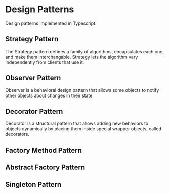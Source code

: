 # Design Patterns

Design patterns implemented in Typescript.

## Strategy Pattern

The Strategy pattern defines a family of algorithms, encapsulates each one, and make them interchangable. Strategy lets the algorithm vary independently from clients that use it.

## Observer Pattern

Observer is a behavioral design pattern that allows some objects to notify other objects about changes in their state.

## Decorator Pattern

Decorator is a structural pattern that allows adding new behaviors to objects dynamically by placing them inside special wrapper objects, called decorators.

## Factory Method Pattern



## Abstract Factory Pattern



## Singleton Pattern

